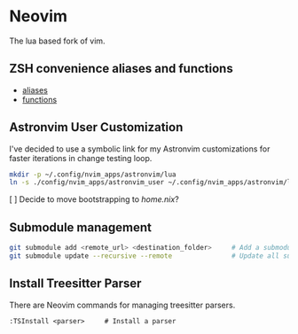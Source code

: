 # Neovim

The lua based fork of vim.

## ZSH convenience aliases and functions

- [aliases](./zsh/aliases.zsh?#L14)
- [functions](./zsh/functions.zsh)

## Astronvim User Customization

I've decided to use a symbolic link for my Astronvim customizations for faster iterations in change testing loop.

```sh
mkdir -p ~/.config/nvim_apps/astronvim/lua
ln -s ./config/nvim_apps/astronvim_user ~/.config/nvim_apps/astronvim/lua/user
```

[ ] Decide to move bootstrapping to _home.nix_?

## Submodule management

```bash
git submodule add <remote_url> <destination_folder>     # Add a submodule
git submodule update --recursive --remote               # Update all submodules:
```

## Install Treesitter Parser
There are Neovim commands for managing  treesitter parsers.

```vim
:TSInstall <parser>     # Install a parser
```
